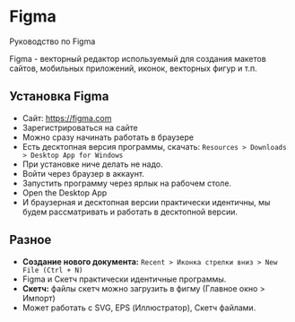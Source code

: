 # Figma
Руководство по Figma

Figma - векторный редактор используемый для создания макетов сайтов, мобильных приложений, иконок, векторных фигур и т.п.

## Установка Figma
* Сайт: https://figma.com
* Зарегистрироваться на сайте
* Можно сразу начинать работать в браузере
* Есть десктопная версия программы, скачать: `Resources > Downloads > Desktop App for Windows`
* При установке ниче делать не надо.
* Войти через браузер в аккаунт.
* Запустить программу через ярлык на рабочем столе.
* Open the Desktop App
* И браузерная и десктопная версии практически идентичны, мы будем рассматривать и работать в десктопной версии.

## Разное
* **Создание нового документа:** `Recent > Иконка стрелки вниз > New File (Ctrl + N)`
* Figma и Скетч практически идентичные программы.
* **Скетч:** файлы скетч можно загрузить в фигму (Главное окно > Импорт)
* Может работать с SVG, EPS (Иллюстратор), Скетч  файлами.
